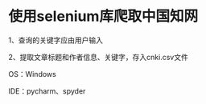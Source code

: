 # 使用selenium库爬取中国知网
1、查询的关键字应由用户输入<p>
2、提取文章标题和作者信息、关键字，存入cnki.csv文件<p>
OS：Windows<p>
IDE：pycharm、spyder
